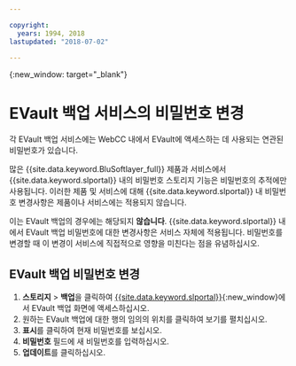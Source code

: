 ```yaml
---

copyright:
  years: 1994, 2018
lastupdated: "2018-07-02"

---
```

{:new_window: target="_blank"}

# EVault 백업 서비스의 비밀번호 변경

각 EVault 백업 서비스에는 WebCC 내에서 EVault에 액세스하는 데 사용되는 연관된 비밀번호가 있습니다. 

많은 {{site.data.keyword.BluSoftlayer_full}} 제품과 서비스에서 {{site.data.keyword.slportal}} 내의 비밀번호 스토리지 기능은 비밀번호의 추적에만 사용됩니다. 이러한 제품 및 서비스에 대해 {{site.data.keyword.slportal}} 내 비밀번호 변경사항은 제품이나 서비스에는 적용되지 않습니다. 

이는 EVault 백업의 경우에는 해당되지 **않습니다**. {{site.data.keyword.slportal}} 내에서 EVault 백업 비밀번호에 대한 변경사항은 서비스 자체에 적용됩니다. 비밀번호를 변경할 때 이 변경이 서비스에 직접적으로 영향을 미친다는 점을 유념하십시오.

## EVault 백업 비밀번호 변경

1. **스토리지** > **백업**을 클릭하여
[{{site.data.keyword.slportal}}](https://control.softlayer.com/){:new_window}에서 EVault 백업 화면에 액세스하십시오.
2. 원하는 EVault 백업에 대한 행의 임의의 위치를 클릭하여 보기를 펼치십시오.
3. **표시**를 클릭하여 현재 비밀번호를 보십시오.
4. **비밀번호** 필드에 새 비밀번호를 입력하십시오.
5. **업데이트**를 클릭하십시오.
